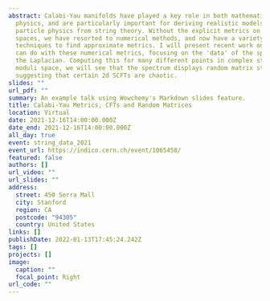 ```yaml
---
abstract: Calabi-Yau manifolds have played a key role in both mathematics and
  physics, and are particularly important for deriving realistic models of
  particle physics from string theory. Without the explicit metrics on these
  spaces, we have resorted to numerical methods, and now have a variety of
  techniques to find approximate metrics. I will present recent work on what one
  can do with these numerical metrics, focusing on the 'data' of the spectrum of
  the Laplacian. Computing this for many different points in complex structure
  moduli space, we will see that the spectrum displays random matrix statistics,
  suggesting that certain 2d SCFTs are chaotic.
slides: ""
url_pdf: ""
summary: An example talk using Wowchemy's Markdown slides feature.
title: Calabi-Yau Metrics, CFTs and Random Matrices
location: Virtual
date: 2021-12-16T14:00:00.000Z
date_end: 2021-12-16T14:00:00.000Z
all_day: true
event: string_data_2021
event_url: https://indico.cern.ch/event/1065458/
featured: false
authors: []
url_video: ""
url_slides: ""
address:
  street: 450 Serra Mall
  city: Stanford
  region: CA
  postcode: "94305"
  country: United States
links: []
publishDate: 2022-01-13T17:45:24.242Z
tags: []
projects: []
image:
  caption: ""
  focal_point: Right
url_code: ""
---
```

